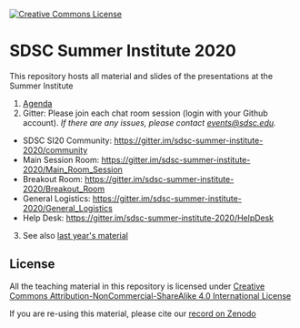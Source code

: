 <a rel="license" href="http://creativecommons.org/licenses/by-nc-sa/4.0/"><img alt="Creative Commons License" style="border-width:0" src="https://i.creativecommons.org/l/by-nc-sa/4.0/80x15.png" /></a>


# SDSC Summer Institute 2020

This repository hosts all material and slides of the presentations at the Summer Institute

1. [Agenda](https://si20.sdsc.edu/agenda/)
2. Gitter:  Please join each chat room session (login with your Github account). *If there are any issues, please contact events@sdsc.edu.* 
  * SDSC SI20 Community: <https://gitter.im/sdsc-summer-institute-2020/community> 
  * Main Session Room: <https://gitter.im/sdsc-summer-institute-2020/Main_Room_Session>
  * Breakout Room: <https://gitter.im/sdsc-summer-institute-2020/Breakout_Room>
  * General Logistics:  <https://gitter.im/sdsc-summer-institute-2020/General_Logistics>
  * Help Desk: <https://gitter.im/sdsc-summer-institute-2020/HelpDesk>
3. See also [last year's material](https://github.com/sdsc/sdsc-summer-institute-2019)


## License

All the teaching material in this repository is licensed under [Creative Commons Attribution-NonCommercial-ShareAlike 4.0 International License](https://creativecommons.org/licenses/by-nc-sa/4.0/)

If you are re-using this material, please cite our [record on Zenodo](TODO)

